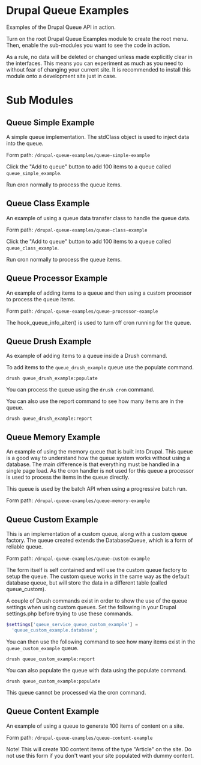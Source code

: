 # Drupal Queue Examples

Examples of the Drupal Queue API in action.

Turn on the root Drupal Queue Examples module to create the root menu. Then,
enable the sub-modules you want to see the code in action.

As a rule, no data will be deleted or changed unless made explicitly clear in
the interfaces. This means you can experiment as much as you need to without
fear of changing your current site. It is recommended to install this module
onto a development site just in case.

# Sub Modules

## Queue Simple Example

A simple queue implementation. The stdClass object is used to inject data into
the queue.

Form path: `/drupal-queue-examples/queue-simple-example`

Click the "Add to queue" button to add 100 items to a queue called
`queue_simple_example`.

Run cron normally to process the queue items.

## Queue Class Example

An example of using a queue data transfer class to handle the queue data.

Form path: `/drupal-queue-examples/queue-class-example`

Click the "Add to queue" button to add 100 items to a queue called
`queue_class_example`.

Run cron normally to process the queue items.

## Queue Processor Example

An example of adding items to a queue and then using a custom processor to
process the queue items.

Form path: `/drupal-queue-examples/queue-processor-example`

The hook_queue_info_alter() is used to turn off cron running for the queue.

## Queue Drush Example

As example of adding items to a queue inside a Drush command.

To add items to the `queue_drush_example` queue use the populate command.

`drush queue_drush_example:populate`

You can process the queue using the `drush cron` command.

You can also use the report command to see how many items are in the queue.

`drush queue_drush_example:report`

## Queue Memory Example

An example of using the memory queue that is built into Drupal. This queue is a
good way to understand how the queue system works without using a database. The
main difference is that everything must be handled in a single page load. As
the cron handler is not used for this queue a processor is used to process
the items in the queue directly.

This queue is used by the batch API when using a progressive batch run.

Form path: `/drupal-queue-examples/queue-memory-example`

## Queue Custom Example

This is an implementation of a custom queue, along with a custom queue factory.
The queue created extends the DatabaseQueue, which is a form of reliable
queue.

Form path: `/drupal-queue-examples/queue-custom-example`

The form itself is self contained and will use the custom queue factory to
setup the queue. The custom queue works in the same way as the default database
queue, but will store the data in a different table (called queue_custom).

A couple of Drush commands exist in order to show the use of the queue settings
when using custom queues. Set the following in your Drupal settings.php before
trying to use these commands.

```php
$settings['queue_service_queue_custom_example'] =
  'queue_custom_example.database';
```

You can then use the following command to see how many items exist in the
`queue_custom_example` queue.

`drush queue_custom_example:report`

You can also populate the queue with data using the populate command.

`drush queue_custom_example:populate`

This queue cannot be processed via the cron command.

## Queue Content Example

An example of using a queue to generate 100 items of content on a site.

Form path: `/drupal-queue-examples/queue-content-example`

Note! This will create 100 content items of the type "Article" on the site. Do
not use this form if you don't want your site populated with dummy content.
